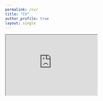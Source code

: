 ```yaml
---
permalink: /cv/
title: "CV"
author_profile: true
layout: single
---
```



 <iframe src="https://chestnutjay.github.io/ChathuriAcademicCV/cv.html" height="200" width="300" title="Chathuri Jayaweera CV"></iframe> 